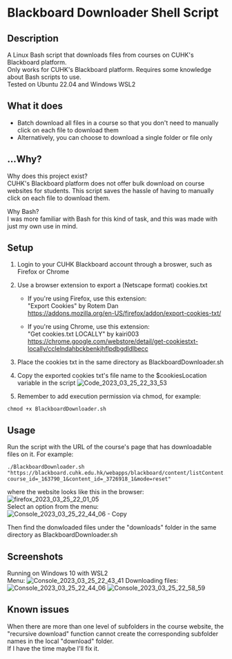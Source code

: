 # Blackboard Downloader Shell Script
## Description
A Linux Bash script that downloads files from courses on CUHK's Blackboard platform.  
Only works for CUHK's Blackboard platform. Requires some knowledge about Bash scripts to use.  
Tested on Ubuntu 22.04 and Windows WSL2

## What it does
- Batch download all files in a course so that you don't need to manually click on each file to download them
- Alternatively, you can choose to download a single folder or file only

## ...Why?
Why does this project exist?  
CUHK's Blackboard platform does not offer bulk download on course websites for students. This script saves the hassle of having to manually click on each file to download them.

Why Bash?  
I was more familiar with Bash for this kind of task, and this was made with just my own use in mind.

## Setup
1. Login to your CUHK Blackboard account through a broswer, such as Firefox or Chrome

2. Use a browser extension to export a (Netscape format) cookies.txt
	- If you're using Firefox, use this extension:  
	"Export Cookies" by Rotem Dan  
	https://addons.mozilla.org/en-US/firefox/addon/export-cookies-txt/
	
	- If you're using Chrome, use this extension:  
	"Get cookies.txt LOCALLY" by kairi003  
	https://chrome.google.com/webstore/detail/get-cookiestxt-locally/cclelndahbckbenkjhflpdbgdldlbecc

3. Place the cookies txt in the same directory as BlackboardDownloader.sh

4. Copy the exported cookies txt's file name to the $cookiesLocation variable in the script
![Code_2023_03_25_22_33_53](https://user-images.githubusercontent.com/28670916/227725238-22e7bb2c-33fa-4434-8a30-9e8c131ceacc.png)


5. Remember to add execution permission via chmod, for example:
```
chmod +x BlackboardDownloader.sh
```

## Usage
Run the script with the URL of the course's page that has downloadable files on it. For example:
```
./BlackboardDownloader.sh "https://blackboard.cuhk.edu.hk/webapps/blackboard/content/listContent.jsp?course_id=_163790_1&content_id=_3726918_1&mode=reset"
```
where the website looks like this in the browser:
![firefox_2023_03_25_22_01_05](https://user-images.githubusercontent.com/28670916/227725198-66df3763-25dd-4bec-b3f8-ff8dec649c70.png)  
Select an option from the menu:  
![Console_2023_03_25_22_44_06 - Copy](https://user-images.githubusercontent.com/28670916/227726082-d1ddd86d-f38c-4a66-b54b-7f4eeda9aab0.png)

Then find the donwloaded files under the "downloads" folder in the same directory as BlackboardDownloader.sh



## Screenshots
Running on Windows 10 with WSL2  
Menu:
![Console_2023_03_25_22_43_41](https://user-images.githubusercontent.com/28670916/227725295-1875d78c-c443-4625-8ab5-983109566445.png)
Downloading files:  
![Console_2023_03_25_22_44_06](https://user-images.githubusercontent.com/28670916/227725315-04221111-4c93-4ee8-94d1-9bdcf2cb592d.png)
![Console_2023_03_25_22_58_59](https://user-images.githubusercontent.com/28670916/227725326-600a3097-aab3-4aa1-8bf9-4ebee505ca4a.png)



## Known issues
When there are more than one level of subfolders in the course website, the "recursive download" function cannot create the corresponding subfolder names in the local "download" folder.  
If I have the time maybe I'll fix it.
